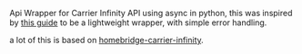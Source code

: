 Api Wrapper for Carrier Infinity API using async in python, this was inspired by [this guide](https://developers.home-assistant.io/docs/api_lib_index) to be a lightweight wrapper, with simple error handling.

a lot of this is based on [homebridge-carrier-infinity](https://github.com/grivkees/homebridge-carrier-infinity).


